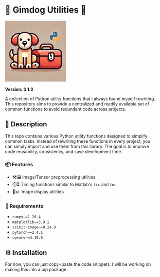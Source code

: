 # 🐶 Gimdog Utilities 🧰
<img src="gd_utils_logo.png" alt="Logo" width="200" height="200">

**Version: 0.1.0**

A collection of Python utility functions that I always found myself rewriting.
This repository aims to provide a centralized and readily available set of common functions to avoid redundant code across projects.

## 💬 Description

This repo contains various Python utility functions designed to simplify common tasks. 
Instead of rewriting these functions in every project, you can simply import and use them from this library.  The goal is to improve code reusability, consistency, and save development time.

### 📦 Features
- 🛠️🖼️ Image/Tensor preprocessing utilities
- ⏱️⏳ Timing functions similar to Matlab's `tic` and `toc`
- 📸📊 Image display utilities

### 📝 Requirements
- `numpy~=1.26.4`
- `matplotlib~=3.9.2`
- `scikit-image~=0.24.0`
- `pytorch~=2.4.1`
- `opencv~=4.10.0`

## ⚙️ Installation
For now, you can just copy+paste the code snippets.
I will be working on making this into a pip package.


